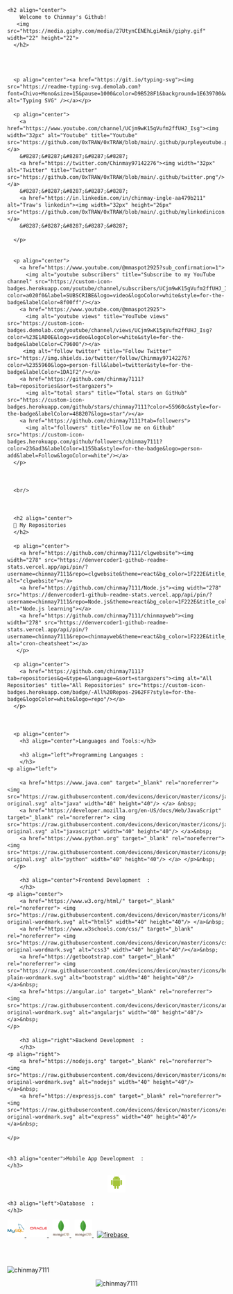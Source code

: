     <h2 align="center">
        Welcome to Chinmay's Github!
       <img src="https://media.giphy.com/media/27UtynCENEhLgiAmik/giphy.gif" width="22" height="22">
      </h2>
      
      
      
      
      <p align="center"><a href="https://git.io/typing-svg"><img src="https://readme-typing-svg.demolab.com?font=Chivo+Mono&size=15&pause=1000&color=D9B528F1&background=1E639700&width=435&lines=The+Master+Of+Computer+Application+Student+%F0%9F%91%A8%E2%80%8D%F0%9F%92%BB;%40+Dr.+D+Y+Patil+School+of+MCA;I+like+%E2%9D%A4%EF%B8%8F+to+learn+and+build+the+web+Application+;also+Mobile+Application+%F0%9F%A4%9E" alt="Typing SVG" /></a></p>
      
      <p align="center">
        <a href="https://www.youtube.com/channel/UCjm9wK15gVufm2ffUHJ_Isg"><img width="32px" alt="Youtube" title="Youtube" src="https://github.com/0xTRAW/0xTRAW/blob/main/.github/purpleyoutube.png"/></a>
        &#8287;&#8287;&#8287;&#8287;&#8287;
        <a href="https://twitter.com/Chinmay97142276"><img width="32px" alt="Twitter" title="Twitter" src="https://github.com/0xTRAW/0xTRAW/blob/main/.github/twitter.png"/></a>
        &#8287;&#8287;&#8287;&#8287;&#8287;
        <a href="https://in.linkedin.com/in/chinmay-ingle-aa479b211" alt="Traw's linkedin"><img width="32px" height="26px"  src="https://github.com/0xTRAW/0xTRAW/blob/main/.github/mylinkedinicon.png"/></a>
        &#8287;&#8287;&#8287;&#8287;&#8287;
        
      </p>
      
      
      <p align="center">
        <a href="https://www.youtube.com/@mmaspot2925?sub_confirmation=1">
          <img alt="youtube subscribers" title="Subscribe to my YouTube channel" src="https://custom-icon-badges.herokuapp.com/youtube/channel/subscribers/UCjm9wK15gVufm2ffUHJ_Isg?color=a020f0&label=SUBSCRIBE&logo=video&logoColor=white&style=for-the-badge&labelColor=8f00ff"/></a> 
        <a href="https://www.youtube.com/@mmaspot2925">
          <img alt="youtube views" title="YouTube views" src="https://custom-icon-badges.demolab.com/youtube/channel/views/UCjm9wK15gVufm2ffUHJ_Isg?color=%23E1AD0E&logo=video&logoColor=white&style=for-the-badge&labelColor=C79600"/></a> 
         <img alt="follow twitter" title="Follow Twitter" src="https://img.shields.io/twitter/follow/Chinmay97142276?color=%2355960&logo=person-fill&label=twitter&style=for-the-badge&labelColor=1DA1F2"/></a> 
        <a href="https://github.com/chinmay7111?tab=repositories&sort=stargazers">
          <img alt="total stars" title="Total stars on GitHub" src="https://custom-icon-badges.herokuapp.com/github/stars/chinmay7111?color=55960c&style=for-the-badge&labelColor=488207&logo=star"/></a>
        <a href="https://github.com/chinmay7111?tab=followers">
          <img alt="followers" title="Follow me on Github" src="https://custom-icon-badges.herokuapp.com/github/followers/chinmay7111?color=236ad3&labelColor=1155ba&style=for-the-badge&logo=person-add&label=Follow&logoColor=white"/></a>
      </p>
      
      
      
      <br/>
      
      
      
      <h2 align="center">
      📘 My Repositories
      </h2>
      
      <p align="center">
        <a href="https://github.com/chinmay7111/clgwebsite"><img width="278" src="https://denvercoder1-github-readme-stats.vercel.app/api/pin/?username=chinmay7111&repo=clgwebsite&theme=react&bg_color=1F222E&title_color=a02cfd&hide_border=true&icon_color=F8D866&show_icons=false" alt="clgwebsite"></a>
        <a href="https://github.com/chinmay7111/Node.js"><img width="278" src="https://denvercoder1-github-readme-stats.vercel.app/api/pin/?username=chinmay7111&repo=Node.js&theme=react&bg_color=1F222E&title_color=a02cfd&hide_border=true&icon_color=F8D866&show_icons=false" alt="Node.js learning"></a>
        <a href="https://github.com/chinmay7111/chinmayweb"><img width="278" src="https://denvercoder1-github-readme-stats.vercel.app/api/pin/?username=chinmay7111&repo=chinmayweb&theme=react&bg_color=1F222E&title_color=a02cfd&hide_border=true&icon_color=F8D866&show_icons=false" alt="cron-cheatsheet"></a>
       </p>
      
      <p align="center">
        <a href="https://github.com/chinmay7111?tab=repositories&q=&type=&language=&sort=stargazers"><img alt="All Repositories" title="All Repositories" src="https://custom-icon-badges.herokuapp.com/badge/-All%20Repos-2962FF?style=for-the-badge&logoColor=white&logo=repo"/></a>
      </p>
      
      
      
      <p align="center">
        <h3 align="center">Languages and Tools:</h3>

        <h3 align="left">Programming Languages :
        </h3>
    <p align="left"> 

        <a href="https://www.java.com" target="_blank" rel="noreferrer"> <img src="https://raw.githubusercontent.com/devicons/devicon/master/icons/java/java-original.svg" alt="java" width="40" height="40"/> </a> &nbsp;
        <a href="https://developer.mozilla.org/en-US/docs/Web/JavaScript" target="_blank" rel="noreferrer"> <img src="https://raw.githubusercontent.com/devicons/devicon/master/icons/javascript/javascript-original.svg" alt="javascript" width="40" height="40"/> </a>&nbsp; 
        <a href="https://www.python.org" target="_blank" rel="noreferrer"> <img src="https://raw.githubusercontent.com/devicons/devicon/master/icons/python/python-original.svg" alt="python" width="40" height="40"/> </a> </p>&nbsp;
      </p>
         
        <h3 align="center">Frontend Development  :
        </h3>
    <p align="center">
        <a href="https://www.w3.org/html/" target="_blank" rel="noreferrer"> <img src="https://raw.githubusercontent.com/devicons/devicon/master/icons/html5/html5-original-wordmark.svg" alt="html5" width="40" height="40"/> </a>&nbsp; 
        <a href="https://www.w3schools.com/css/" target="_blank" rel="noreferrer"> <img src="https://raw.githubusercontent.com/devicons/devicon/master/icons/css3/css3-original-wordmark.svg" alt="css3" width="40" height="40"/></a>&nbsp; 
        <a href="https://getbootstrap.com" target="_blank" rel="noreferrer"> <img src="https://raw.githubusercontent.com/devicons/devicon/master/icons/bootstrap/bootstrap-plain-wordmark.svg" alt="bootstrap" width="40" height="40"/> </a>&nbsp;
        <a href="https://angular.io" target="_blank" rel="noreferrer"> <img src="https://raw.githubusercontent.com/devicons/devicon/master/icons/angularjs/angularjs-original-wordmark.svg" alt="angularjs" width="40" height="40"/> </a>&nbsp;
    </p>    

        <h3 align="right">Backend Development  :
        </h3>
    <p align="right">
        <a href="https://nodejs.org" target="_blank" rel="noreferrer"> <img src="https://raw.githubusercontent.com/devicons/devicon/master/icons/nodejs/nodejs-original-wordmark.svg" alt="nodejs" width="40" height="40"/> </a>&nbsp; 
        <a href="https://expressjs.com" target="_blank" rel="noreferrer"> <img src="https://raw.githubusercontent.com/devicons/devicon/master/icons/express/express-original-wordmark.svg" alt="express" width="40" height="40"/> </a>&nbsp; 
        
    </p>


    <h3 align="center">Mobile App Development  :
    </h3>
<p align="center">
    <a href="https://developer.android.com" target="_blank" rel="noreferrer"> <img src="https://raw.githubusercontent.com/devicons/devicon/master/icons/android/android-original-wordmark.svg" alt="android" width="40" height="40"/> </a>
        
    
</p>

    <h3 align="left">Database  :
    </h3>
<p align="left">
    <a href="https://www.mysql.com/" target="_blank" rel="noreferrer"> <img src="https://raw.githubusercontent.com/devicons/devicon/master/icons/mysql/mysql-original-wordmark.svg" alt="mysql" width="40" height="40"/> </a>&nbsp; 
    <a href="https://www.oracle.com/" target="_blank" rel="noreferrer"> <img src="https://raw.githubusercontent.com/devicons/devicon/master/icons/oracle/oracle-original.svg" alt="oracle" width="40" height="40"/> </a>&nbsp; 
    <a href="https://www.mongodb.com/" target="_blank" rel="noreferrer"> <img src="https://raw.githubusercontent.com/devicons/devicon/master/icons/mongodb/mongodb-original-wordmark.svg" alt="mongodb" width="40" height="40"/> </a>&nbsp; 
    <a href="https://www.mongodb.com/" target="_blank" rel="noreferrer"> <img src="https://raw.githubusercontent.com/devicons/devicon/master/icons/mongodb/mongodb-original-wordmark.svg" alt="mongodb" width="40" height="40"/> </a>&nbsp; 
    <a href="https://firebase.google.com/" target="_blank" rel="noreferrer"> <img src="https://www.vectorlogo.zone/logos/firebase/firebase-icon.svg" alt="firebase" width="40" height="40"/> </a>&nbsp; 
         
        
    
</p>
<br>
<br>
<p><img align="center" src="https://github-readme-stats.vercel.app/api/top-langs?username=chinmay7111&show_icons=true&locale=en&layout=compact" alt="chinmay7111" /></p>
<p align="center"> <img src="https://komarev.com/ghpvc/?username=chinmay7111&label=Profile%20views&color=0e75b6&style=flat" alt="chinmay7111" /> </p>

     
      
